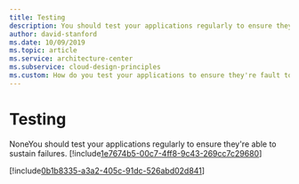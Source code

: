 ```yaml
---
title: Testing
description: You should test your applications regularly to ensure they're able to sustain failures.
author: david-stanford
ms.date: 10/09/2019
ms.topic: article
ms.service: architecture-center
ms.subservice: cloud-design-principles
ms.custom: How do you test your applications to ensure they're fault tolerant? 
---
```


# Testing

NoneYou should test your applications regularly to ensure they're able to sustain failures.<!-- Error Injection -->
[!include[1e7674b5-00c7-4ff8-9c43-269cc7c29680](./guidance/1e7674b5-00c7-4ff8-9c43-269cc7c29680.md)]

<!-- Perform Load Testing -->
[!include[0b1b8335-a3a2-405c-91dc-526abd02d841](./guidance/0b1b8335-a3a2-405c-91dc-526abd02d841.md)]

